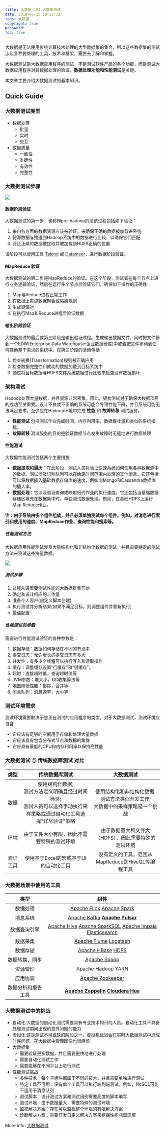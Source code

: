 ```yaml
---
title: 大数据（三）大数据测试
date: 2019-06-15 19:23:32
tags: 大数据
copyright: true
password:
toc: true
---
```


大数据是无法使用传统计算技术处理的大型数据集的集合，所以这些数据集的测试涉及各种要处理的工具，技术和框架，需要去了解和掌握。

大数据测试是大数据应用程序的测试，不是测试软件产品的各个功能，而是测试大数据应用程序对其数据处理的验证，**数据处理功能和性能测试**是关键。 

本文章主要介绍大数据测试的基本知识。

<!--more-->
## Quick Guide

### 大数据测试类型
* 数据处理
	* 批量
	* 实时
	* 交互 
* 数据质量
	* 一致性
	* 准确性
	* 有效性
	* 完整性 


### 大数据测试步骤

![](/image/大数据03/大数据03_001.png)

#### 数据阶段验证

大数据测试的第一步，也称作pre-hadoop阶段该过程包括如下验证：

1. 来自各方面的数据资源应该被验证，来确保正确的数据被加载进系统
2. 将源数据与推送到Hadoop系统中的数据进行比较，以确保它们匹配
3. 验证正确的数据被提取并被加载到HDFS正确的位置

该阶段可以使用工具 [Talend](https://www.talend.com/) 或 [Datameer](http://www.datameer.com/)，进行数据阶段验证。


#### MapReduce 验证

大数据测试的第二步是MapReduce的验证。在这个阶段，测试者在每个节点上进行业务逻辑验证，然后在运行多个节点后验证它们，确保如下操作的正确性：

1. Map与Reduce进程正常工作
2. 在数据上实施数据聚合或隔离规则
3. 生成键值对
4. 在执行Map和Reduce进程后验证数据

#### 输出阶段验证

大数据测试的最后或第三阶段是输出验证过程。生成输出数据文件，同时把文件移到一个EDW(Enterprise Data Warehouse:企业数据仓库)中或着把文件移动到任何其他基于需求的系统中。在第三阶段的活动包括：

1. 检查转换(Transformation)规则被正确应用
2. 检查数据完整性和成功的数据加载到目标系统中
3. 通过将目标数据与HDFS文件系统数据进行比较来检查没有数据损坏


### 架构测试

Hadoop处理大量数据，并且资源非常密集。因此，架构测试对于确保大数据项目的成功至关重要。设计不良或不正确的系统可能会导致性能下降，并且系统可能无法满足要求。至少应在Hadoop环境中完成 **性能** 和 **故障转移** 测试服务。

* **性能测试** 包括测试作业完成时间，内存利用率，数据吞吐量和类似的系统指标。
* **故障转移** 测试服务的目的是验证数据节点发生故障时无缝地进行数据处理

#### 性能测试

大数据性能测试包括两个主要措施

* **数据提取和遍历**：在此阶段，测试人员将验证快速系统如何使用各种数据源中的数据。测试涉及识别队列可以在给定时间范围内处理的其他消息。它还包括可以将数据插入基础数据存储库的速度，例如向Mongo和Cassandra数据库的插入率。
* **数据处理**：它涉及验证查询或映射归约作业的执行速度。它还包括当基础数据存储区填充在数据集中时，单独测试数据处理。例如，在基础HDFS上运行Map Reduce作业。

**注：由于系统由多个组件组成，并且必须单独测试每个组件。例如，对消息进行索引和使用的速度、MapReduce作业、查询性能和搜索等。** 

##### 性能测试方法
大数据应用性能测试涉及大量结构化和非结构化数据的测试，并且需要特定的测试方法来测试这些海量数据。

![](/image/大数据03/大数据03_002.png)

##### 测试步骤

1. 过程从设置要测试性能的大数据群集开始
2. 确定和设计相应的工作量
3. 准备个人客户(自定义脚本创建)
4. 执行测试并分析结果(如果不满足目标，则调整组件并重新执行)
5. 最佳配置

##### 性能测试的参数

需要进行性能测试验证的各种参数是：

1. 数据存储：数据如何存储在不同的节点中
2. 提交日志：允许增长的提交日志有多大
3. 并发性：有多少个线程可以执行写入和读取操作
4. 缓存：调整缓存设置“行缓存”和“键缓存”。
5. 超时：连接超时值，查询超时值等
6. JVM参数：堆大小，GC收集算法等
7. 地图降低性能：排序，合并等
8. 消息队列：消息速率，大小等

### 测试环境需求

测试环境需要取决于您正在测试的应用程序的类型。对于大数据测试，测试环境应包含

* 它应该有足够的空间用于存储和处理大量数据
* 它应该具有包含分布式节点和数据的集群
* 它应具有最低的CPU和内存利用率以保持高性能

### 大数据测试 与 传统数据库测试 对比

|类型 |传统数据库测试|大数据测试|
|:-----:|:-----:|:-----:|
|数据|使用结构化数据;<br>测试方法定义明确且经过时间检验;<br>测试人员可以选择手动执行采样策略或通过自动化工具选择"详尽验证"策略|使用结构化和非结构化数据;<br>测试方法类似开发工作;<br>大数据中的采样策略是一个挑战|
|环境|由于文件大小有限，因此不需要特殊的测试环境|由于数据量大和文件大（HDFS），因此需要特殊的测试环境|
|验证工具|使用基于Excel的宏或基于UI的自动化工具|没有定义的工具，范围从MapReduce到HiveQL等编程工具|

### 大数据场景中使用的工具


|        类型        |                             组件                    |
| :----------------: | :--------------------------------------------: |
|      数据处理      | [Apache Flink](https://flink.apache.org/) [Apache Spark](https://spark.apache.org/) |
|      消息系统      | [Apache Kafka](https://kafka.apache.org/) **[Apache Pulsar](https://pulsar.apache.org/)** |
|    数据查询引擎    | [Apache Hive](https://hive.apache.org/) [Apache SparkSQL](https://spark.apache.org/sql/) [Apache Impala](https://impala.apache.org/) [Elasticsearch](https://www.elastic.co/cn/) |
|      数据采集      | [Apache Flume](https://flume.apache.org/) [Logstash](https://www.elastic.co/cn/products/logstash) |
|      数据存储      |        [Apache HBase](https://hbase.apache.org/) [HDFS](http://hadoop.apache.org/docs/stable/hadoop-project-dist/hadoop-hdfs/HdfsUserGuide.html)        |
|   数据转换、同步   |          [Apache Sqoop](https://sqoop.apache.org/)           |
|      资源管理      | [Apache Hadoop YARN](https://hadoop.apache.org/docs/current/hadoop-yarn/hadoop-yarn-site/YARN.html) |
|      应用协调      |      [Apache Zookeeper](https://zookeeper.apache.org/)       |
| 数据分析和报告工具 | **[Apache Zeppelin](https://zeppelin.apache.org/) [Cloudera Hue](http://gethue.com/)** |


### 大数据测试中的挑战

* 自动化:大数据的自动化测试需要具有专业技术知识的人员。自动化工具不具备处理测试期间出现的意外问题的能力
* 虚拟化:这是测试不可或缺的阶段之一。虚拟机延迟会在实时大数据测试中造成时序问题。在大数据中管理图像也很麻烦。
* 大数据集
    * 需要验证更多数据，并且需要更快地进行处理
    * 需要自动化测试工作
    * 需要能够在不同平台上进行测试
* 性能测试挑战
    * 多种技术：每个子组件都属于不同的技术，并且需要单独进行测试
    * 特定工具不可用：没有单个工具可以执行端到端测试。例如，NoSQL可能不适用于消息队列
    * 测试脚本：设计测试方案和测试用例需要高度的脚本编写
    * 测试环境：由于数据量大，需要特殊的测试环境
    * 监视解决方案：存在可以监视整个环境的有限解决方案
    * 诊断解决方案：需要开发自定义解决方案来挖掘性能瓶颈区域






More info: [大数据测试](https://www.guru99.com/big-data-testing-functional-performance.html#1)